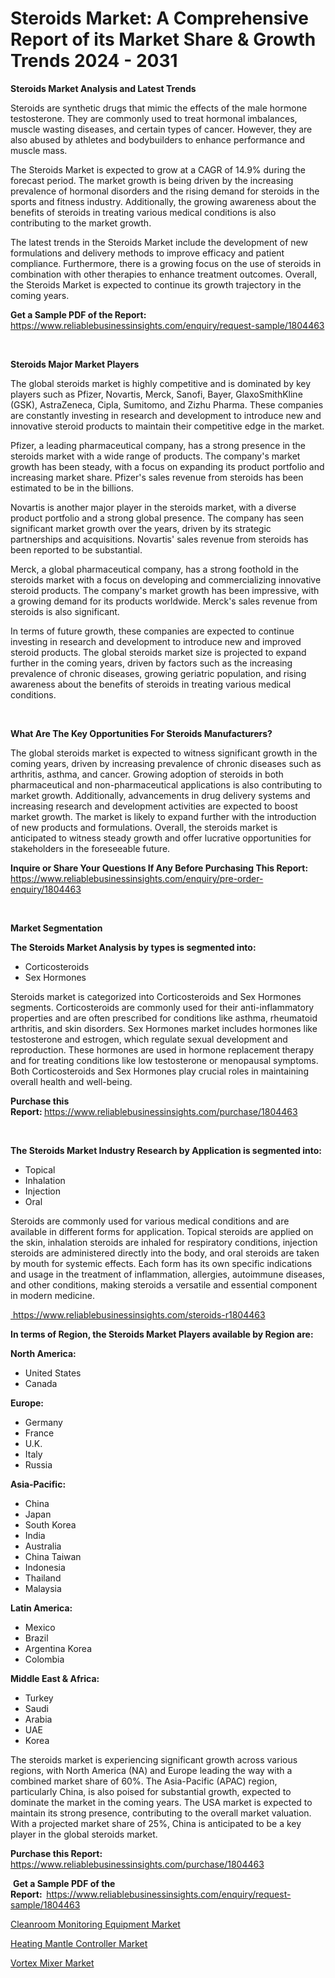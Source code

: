 <p><h1>Steroids Market: A Comprehensive Report of its Market Share & Growth Trends 2024 - 2031</h1></p><p><strong>Steroids Market Analysis and Latest Trends</strong></p>
<p><p>Steroids are synthetic drugs that mimic the effects of the male hormone testosterone. They are commonly used to treat hormonal imbalances, muscle wasting diseases, and certain types of cancer. However, they are also abused by athletes and bodybuilders to enhance performance and muscle mass.</p><p>The Steroids Market is expected to grow at a CAGR of 14.9% during the forecast period. The market growth is being driven by the increasing prevalence of hormonal disorders and the rising demand for steroids in the sports and fitness industry. Additionally, the growing awareness about the benefits of steroids in treating various medical conditions is also contributing to the market growth.</p><p>The latest trends in the Steroids Market include the development of new formulations and delivery methods to improve efficacy and patient compliance. Furthermore, there is a growing focus on the use of steroids in combination with other therapies to enhance treatment outcomes. Overall, the Steroids Market is expected to continue its growth trajectory in the coming years.</p></p>
<p><strong>Get a Sample PDF of the Report:&nbsp;</strong> <a href="https://www.reliablebusinessinsights.com/enquiry/request-sample/1804463">https://www.reliablebusinessinsights.com/enquiry/request-sample/1804463</a></p>
<p>&nbsp;</p>
<p><strong>Steroids Major Market Players</strong></p>
<p><p>The global steroids market is highly competitive and is dominated by key players such as Pfizer, Novartis, Merck, Sanofi, Bayer, GlaxoSmithKline (GSK), AstraZeneca, Cipla, Sumitomo, and Zizhu Pharma. These companies are constantly investing in research and development to introduce new and innovative steroid products to maintain their competitive edge in the market.</p><p>Pfizer, a leading pharmaceutical company, has a strong presence in the steroids market with a wide range of products. The company's market growth has been steady, with a focus on expanding its product portfolio and increasing market share. Pfizer's sales revenue from steroids has been estimated to be in the billions.</p><p>Novartis is another major player in the steroids market, with a diverse product portfolio and a strong global presence. The company has seen significant market growth over the years, driven by its strategic partnerships and acquisitions. Novartis' sales revenue from steroids has been reported to be substantial.</p><p>Merck, a global pharmaceutical company, has a strong foothold in the steroids market with a focus on developing and commercializing innovative steroid products. The company's market growth has been impressive, with a growing demand for its products worldwide. Merck's sales revenue from steroids is also significant.</p><p>In terms of future growth, these companies are expected to continue investing in research and development to introduce new and improved steroid products. The global steroids market size is projected to expand further in the coming years, driven by factors such as the increasing prevalence of chronic diseases, growing geriatric population, and rising awareness about the benefits of steroids in treating various medical conditions.</p></p>
<p>&nbsp;</p>
<p><strong>What Are The Key Opportunities For Steroids Manufacturers?</strong></p>
<p><p>The global steroids market is expected to witness significant growth in the coming years, driven by increasing prevalence of chronic diseases such as arthritis, asthma, and cancer. Growing adoption of steroids in both pharmaceutical and non-pharmaceutical applications is also contributing to market growth. Additionally, advancements in drug delivery systems and increasing research and development activities are expected to boost market growth. The market is likely to expand further with the introduction of new products and formulations. Overall, the steroids market is anticipated to witness steady growth and offer lucrative opportunities for stakeholders in the foreseeable future.</p></p>
<p><strong>Inquire or Share Your Questions If Any Before Purchasing This Report:</strong> <a href="https://www.reliablebusinessinsights.com/enquiry/pre-order-enquiry/1804463">https://www.reliablebusinessinsights.com/enquiry/pre-order-enquiry/1804463</a></p>
<p>&nbsp;</p>
<p><strong>Market Segmentation</strong></p>
<p><strong>The Steroids Market Analysis by types is segmented into:</strong></p>
<p><ul><li>Corticosteroids</li><li>Sex Hormones</li></ul></p>
<p><p>Steroids market is categorized into Corticosteroids and Sex Hormones segments. Corticosteroids are commonly used for their anti-inflammatory properties and are often prescribed for conditions like asthma, rheumatoid arthritis, and skin disorders. Sex Hormones market includes hormones like testosterone and estrogen, which regulate sexual development and reproduction. These hormones are used in hormone replacement therapy and for treating conditions like low testosterone or menopausal symptoms. Both Corticosteroids and Sex Hormones play crucial roles in maintaining overall health and well-being.</p></p>
<p><strong>Purchase this Report:&nbsp;</strong><a href="https://www.reliablebusinessinsights.com/purchase/1804463">https://www.reliablebusinessinsights.com/purchase/1804463</a></p>
<p>&nbsp;</p>
<p><strong>The Steroids Market Industry Research by Application is segmented into:</strong></p>
<p><ul><li>Topical</li><li>Inhalation</li><li>Injection</li><li>Oral</li></ul></p>
<p><p>Steroids are commonly used for various medical conditions and are available in different forms for application. Topical steroids are applied on the skin, inhalation steroids are inhaled for respiratory conditions, injection steroids are administered directly into the body, and oral steroids are taken by mouth for systemic effects. Each form has its own specific indications and usage in the treatment of inflammation, allergies, autoimmune diseases, and other conditions, making steroids a versatile and essential component in modern medicine.</p></p>
<p><a href="https://www.reliablebusinessinsights.com/steroids-r1804463">&nbsp;https://www.reliablebusinessinsights.com/steroids-r1804463</a></p>
<p><strong>In terms of Region, the Steroids Market Players available by Region are:</strong></p>
<p>
    <p> <strong> North America: </strong>
        <ul>
            <li>United States</li>
            <li>Canada</li>
        </ul>
        </p> 
    <p> <strong> Europe: </strong>
        <ul>
            <li>Germany</li>
            <li>France</li>
            <li>U.K.</li>
            <li>Italy</li>
            <li>Russia</li>
        </ul>
        </p> 
    <p> <strong> Asia-Pacific: </strong>
        <ul>
            <li>China</li>
            <li>Japan</li>
            <li>South Korea</li>
            <li>India</li>
            <li>Australia</li>
            <li>China Taiwan</li>
            <li>Indonesia</li>
            <li>Thailand</li>
            <li>Malaysia</li>
        </ul>
        </p> 
    <p> <strong> Latin America: </strong>
        <ul>
            <li>Mexico</li>
            <li>Brazil</li>
            <li>Argentina Korea</li>
            <li>Colombia</li>
        </ul>
        </p> 
    <p> <strong> Middle East & Africa: </strong>
        <ul>
            <li>Turkey</li>
            <li>Saudi</li>
            <li>Arabia</li>
            <li>UAE</li>
            <li>Korea</li>
        </ul>
    </p>
    </p>
<p><p>The steroids market is experiencing significant growth across various regions, with North America (NA) and Europe leading the way with a combined market share of 60%. The Asia-Pacific (APAC) region, particularly China, is also poised for substantial growth, expected to dominate the market in the coming years. The USA market is expected to maintain its strong presence, contributing to the overall market valuation. With a projected market share of 25%, China is anticipated to be a key player in the global steroids market.</p></p>
<p><strong>Purchase this Report: </strong><a href="https://www.reliablebusinessinsights.com/purchase/1804463">https://www.reliablebusinessinsights.com/purchase/1804463</a></p>
<p>&nbsp;<strong>Get a Sample PDF of the Report:&nbsp;&nbsp;</strong><a href="https://www.reliablebusinessinsights.com/enquiry/request-sample/1804463">https://www.reliablebusinessinsights.com/enquiry/request-sample/1804463</a></p>
<p><strong></strong></p>
<p><p><a href="https://github.com/amirvaghari/Market-Research-Report-List-1/blob/main/cleanroom-monitoring-equipment-market.md">Cleanroom Monitoring Equipment Market</a></p><p><a href="https://github.com/janetchuadff364/Market-Research-Report-List-1/blob/main/heating-mantle-controller-market.md">Heating Mantle Controller Market</a></p><p><a href="https://github.com/btwcqfvq34/Market-Research-Report-List-1/blob/main/vortex-mixer-market.md">Vortex Mixer Market</a></p></p>